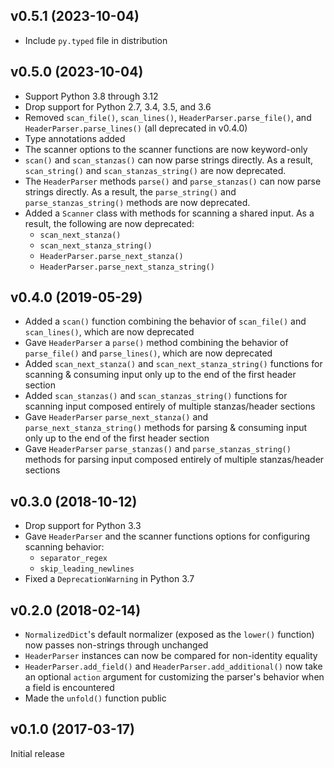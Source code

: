 v0.5.1 (2023-10-04)
-------------------
- Include `py.typed` file in distribution

v0.5.0 (2023-10-04)
-------------------
- Support Python 3.8 through 3.12
- Drop support for Python 2.7, 3.4, 3.5, and 3.6
- Removed `scan_file()`, `scan_lines()`, `HeaderParser.parse_file()`, and
  `HeaderParser.parse_lines()` (all deprecated in v0.4.0)
- Type annotations added
- The scanner options to the scanner functions are now keyword-only
- `scan()` and `scan_stanzas()` can now parse strings directly.  As a result,
  `scan_string()` and `scan_stanzas_string()` are now deprecated.
- The `HeaderParser` methods `parse()` and `parse_stanzas()` can now parse
  strings directly.  As a result, the `parse_string()` and
  `parse_stanzas_string()` methods are now deprecated.
- Added a `Scanner` class with methods for scanning a shared input.  As a
  result, the following are now deprecated:
    - `scan_next_stanza()`
    - `scan_next_stanza_string()`
    - `HeaderParser.parse_next_stanza()`
    - `HeaderParser.parse_next_stanza_string()`

v0.4.0 (2019-05-29)
-------------------
- Added a `scan()` function combining the behavior of `scan_file()` and
  `scan_lines()`, which are now deprecated
- Gave `HeaderParser` a `parse()` method combining the behavior of
  `parse_file()` and `parse_lines()`, which are now deprecated
- Added `scan_next_stanza()` and `scan_next_stanza_string()` functions for
  scanning & consuming input only up to the end of the first header section
- Added `scan_stanzas()` and `scan_stanzas_string()` functions for scanning
  input composed entirely of multiple stanzas/header sections
- Gave `HeaderParser` `parse_next_stanza()` and `parse_next_stanza_string()`
  methods for parsing & consuming input only up to the end of the first header
  section
- Gave `HeaderParser` `parse_stanzas()` and `parse_stanzas_string()` methods
  for parsing input composed entirely of multiple stanzas/header sections

v0.3.0 (2018-10-12)
-------------------
- Drop support for Python 3.3
- Gave `HeaderParser` and the scanner functions options for configuring
  scanning behavior:
    - `separator_regex`
    - `skip_leading_newlines`
- Fixed a `DeprecationWarning` in Python 3.7

v0.2.0 (2018-02-14)
-------------------
- `NormalizedDict`'s default normalizer (exposed as the `lower()` function) now
  passes non-strings through unchanged
- `HeaderParser` instances can now be compared for non-identity equality
- `HeaderParser.add_field()` and `HeaderParser.add_additional()` now take an
  optional `action` argument for customizing the parser's behavior when a field
  is encountered
- Made the `unfold()` function public

v0.1.0 (2017-03-17)
-------------------
Initial release
